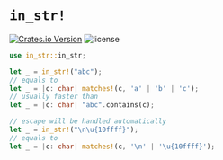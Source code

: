 # `in_str!`

[![Crates.io Version](https://img.shields.io/crates/v/in_str?style=flat-square)](https://crates.io/crates/in_str)
![license](https://img.shields.io/github/license/DiscreteTom/in_str?style=flat-square)

```rs
use in_str::in_str;

let _ = in_str!("abc");
// equals to
let _ = |c: char| matches!(c, 'a' | 'b' | 'c');
// usually faster than
let _ = |c: char| "abc".contains(c);

// escape will be handled automatically
let _ = in_str!("\n\u{10ffff}");
// equals to
let _ = |c: char| matches!(c, '\n' | '\u{10ffff}');
```
